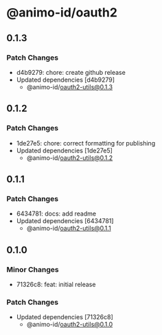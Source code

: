 # @animo-id/oauth2

## 0.1.3

### Patch Changes

- d4b9279: chore: create github release
- Updated dependencies [d4b9279]
  - @animo-id/oauth2-utils@0.1.3

## 0.1.2

### Patch Changes

- 1de27e5: chore: correct formatting for publishing
- Updated dependencies [1de27e5]
  - @animo-id/oauth2-utils@0.1.2

## 0.1.1

### Patch Changes

- 6434781: docs: add readme
- Updated dependencies [6434781]
  - @animo-id/oauth2-utils@0.1.1

## 0.1.0

### Minor Changes

- 71326c8: feat: initial release

### Patch Changes

- Updated dependencies [71326c8]
  - @animo-id/oauth2-utils@0.1.0
